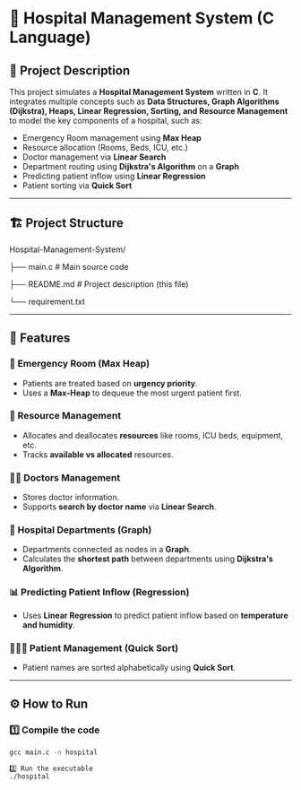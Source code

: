 # 🏥 Hospital Management System (C Language)

## 📑 Project Description
This project simulates a **Hospital Management System** written in **C**. It integrates multiple concepts such as **Data Structures, Graph Algorithms (Dijkstra), Heaps, Linear Regression, Sorting, and Resource Management** to model the key components of a hospital, such as:
- Emergency Room management using **Max Heap**
- Resource allocation (Rooms, Beds, ICU, etc.)
- Doctor management via **Linear Search**
- Department routing using **Dijkstra's Algorithm** on a **Graph**
- Predicting patient inflow using **Linear Regression**
- Patient sorting via **Quick Sort**

---

## 🏗️ Project Structure

Hospital-Management-System/

├── main.c # Main source code

├── README.md # Project description (this file)

└── requirement.txt


---

## 🚀 Features
### 🏥 Emergency Room (Max Heap)
- Patients are treated based on **urgency priority**.
- Uses a **Max-Heap** to dequeue the most urgent patient first.

### 🏨 Resource Management
- Allocates and deallocates **resources** like rooms, ICU beds, equipment, etc.
- Tracks **available vs allocated** resources.

### 👨‍⚕️ Doctors Management
- Stores doctor information.
- Supports **search by doctor name** via **Linear Search**.

### 🏢 Hospital Departments (Graph)
- Departments connected as nodes in a **Graph**.
- Calculates the **shortest path** between departments using **Dijkstra's Algorithm**.

### 📊 Predicting Patient Inflow (Regression)
- Uses **Linear Regression** to predict patient inflow based on **temperature and humidity**.

### 🧑‍🤝‍🧑 Patient Management (Quick Sort)
- Patient names are sorted alphabetically using **Quick Sort**.

---

## ⚙️ How to Run
### 1️⃣ Compile the code
```bash
gcc main.c -o hospital

2️⃣ Run the executable
./hospital

